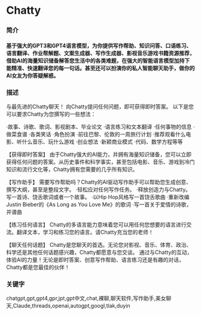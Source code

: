 # Chatty

### 简介
#### 基于强大的GPT3和GPT4语言模型，为你提供写作帮助、知识问答、口语练习、语言翻译、作业帮解题、文案生成器、写作生成器、影视音乐游戏书籍资源推荐，借助AI的海量知识储备解答您生活中的各类难题，在强大的智能语言模型加持下能精准、快速翻译您的每一句话。甚至还可以扮演你的私人智能聊天助手，做你的AI女友为你答疑解惑。

### 描述
与最先进的Chatty聊天！
向Chatty提问任何问题，即可获得即时答案。
以下是您可以要求Chatty为您撰写的一些想法：

·故事、诗歌、歌词、影视剧本、毕业论文
·语言练习和文本翻译
·任何事物的信息
·做菜食谱
·各类笑话
·角色扮演
·前往巴黎、伦敦的一周旅行计划
·推荐观看什么电影、听什么音乐、玩什么游戏
·创业想法
·新颖商业模式
·代码、数学方程等等

【获得即时答案】
由于Chatty强大的AI能力，并拥有海量知识储备，您可以立即获得任何问题的答案。从历史事件和科学事实，甚至包括电影、音乐、游戏到冷门知识和流行文化等，Chatty拥有您需要的几乎所有知识。

【写作助手】
需要写作帮助吗？Chatty的AI驱动写作助手可以帮助您生成创意、撰写大纲，甚至是整段文字。
·轻松应对任何写作任务。
·释放创造力与Chatty。写一首诗、饶舌歌词或者一个故事。
·以Hip Hop风格写一首饶舌歌曲
·重新改编Justin Bieber的《As Long as You Love Me》的歌词
·写一首关于爱情的诗歌，并谱曲

【练习任何语言】
Chatty的多语言能力意味着您可以用任何您想要的语言进行交流。翻译文本，学习和练习您的语言。请Chatty充当您的老师！

【聊天任何话题】
Chatty是您聊天的首选。无论您对影视、音乐、体育、政治、科学还是其他任何话题感兴趣，Chatty都愿意与您交谈。
通过与Chatty的互动，体验AI的力量！无论是即时答案、创意写作帮助、语言练习还是有趣的对话，Chatty都是您最佳的伙伴！

### 关键字
chatgpt,gpt,gpt4,gpr,jpt,gpt中文,chat,裸聊,聊天软件,写作助手,美女聊天,Claude,threads,openai,autogpt,googl,tlak,duyin
